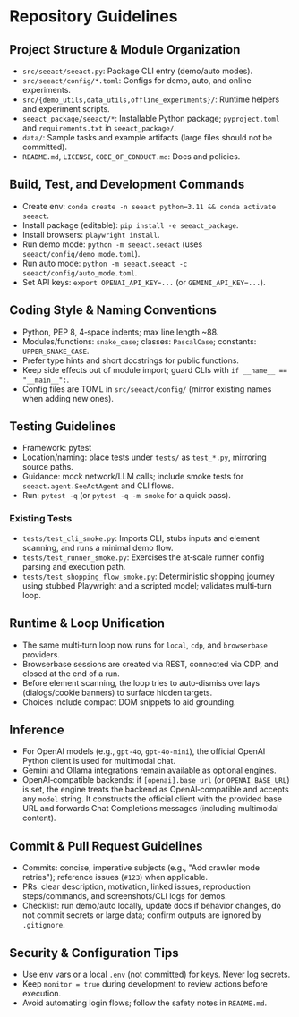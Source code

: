 # Repository Guidelines

## Project Structure & Module Organization
- `src/seeact/seeact.py`: Package CLI entry (demo/auto modes).
- `src/seeact/config/*.toml`: Configs for demo, auto, and online experiments.
- `src/{demo_utils,data_utils,offline_experiments}/`: Runtime helpers and experiment scripts.
- `seeact_package/seeact/*`: Installable Python package; `pyproject.toml` and `requirements.txt` in `seeact_package/`.
- `data/`: Sample tasks and example artifacts (large files should not be committed).
- `README.md`, `LICENSE`, `CODE_OF_CONDUCT.md`: Docs and policies.

## Build, Test, and Development Commands
- Create env: `conda create -n seeact python=3.11 && conda activate seeact`.
- Install package (editable): `pip install -e seeact_package`.
- Install browsers: `playwright install`.
- Run demo mode: `python -m seeact.seeact` (uses `seeact/config/demo_mode.toml`).
- Run auto mode: `python -m seeact.seeact -c seeact/config/auto_mode.toml`.
- Set API keys: `export OPENAI_API_KEY=...` (or `GEMINI_API_KEY=...`).

## Coding Style & Naming Conventions
- Python, PEP 8, 4‑space indents; max line length ~88.
- Modules/functions: `snake_case`; classes: `PascalCase`; constants: `UPPER_SNAKE_CASE`.
- Prefer type hints and short docstrings for public functions.
- Keep side effects out of module import; guard CLIs with `if __name__ == "__main__":`.
- Config files are TOML in `src/seeact/config/` (mirror existing names when adding new ones).

## Testing Guidelines
- Framework: pytest
- Location/naming: place tests under `tests/` as `test_*.py`, mirroring source paths.
- Guidance: mock network/LLM calls; include smoke tests for `seeact.agent.SeeActAgent` and CLI flows.
- Run: `pytest -q` (or `pytest -q -m smoke` for a quick pass).

### Existing Tests
- `tests/test_cli_smoke.py`: Imports CLI, stubs inputs and element scanning, and runs a minimal demo flow.
- `tests/test_runner_smoke.py`: Exercises the at‑scale runner config parsing and execution path.
- `tests/test_shopping_flow_smoke.py`: Deterministic shopping journey using stubbed Playwright and a scripted model; validates multi‑turn loop.

## Runtime & Loop Unification
- The same multi‑turn loop now runs for `local`, `cdp`, and `browserbase` providers.
- Browserbase sessions are created via REST, connected via CDP, and closed at the end of a run.
- Before element scanning, the loop tries to auto‑dismiss overlays (dialogs/cookie banners) to surface hidden targets.
- Choices include compact DOM snippets to aid grounding.

## Inference
- For OpenAI models (e.g., `gpt-4o`, `gpt-4o-mini`), the official OpenAI Python client is used for multimodal chat.
- Gemini and Ollama integrations remain available as optional engines.
- OpenAI‑compatible backends: if `[openai].base_url` (or `OPENAI_BASE_URL`) is set, the engine treats the backend as OpenAI‑compatible and accepts any `model` string. It constructs the official client with the provided base URL and forwards Chat Completions messages (including multimodal content).

## Commit & Pull Request Guidelines
- Commits: concise, imperative subjects (e.g., "Add crawler mode retries"); reference issues (`#123`) when applicable.
- PRs: clear description, motivation, linked issues, reproduction steps/commands, and screenshots/CLI logs for demos.
- Checklist: run demo/auto locally, update docs if behavior changes, do not commit secrets or large data; confirm outputs are ignored by `.gitignore`.

## Security & Configuration Tips
- Use env vars or a local `.env` (not committed) for keys. Never log secrets.
- Keep `monitor = true` during development to review actions before execution.
- Avoid automating login flows; follow the safety notes in `README.md`.
